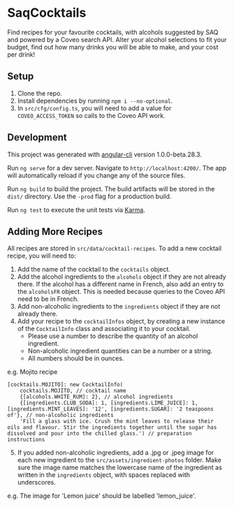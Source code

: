 # SaqCocktails

Find recipes for your favourite cocktails, with alcohols suggested by SAQ and powered by a Coveo search API. Alter your alcohol selections to fit your budget, find out how many drinks you will be able to make, and your cost per drink!

## Setup

1. Clone the repo.
2. Install dependencies by running `npm i --no-optional`.
3. In `src/cfg/config.ts`, you will need to add a value for `COVEO_ACCESS_TOKEN` so calls to the Coveo API work.

## Development

This project was generated with [angular-cli](https://github.com/angular/angular-cli) version 1.0.0-beta.28.3.

Run `ng serve` for a dev server. Navigate to `http://localhost:4200/`. The app will automatically reload if you change any of the source files.

Run `ng build` to build the project. The build artifacts will be stored in the `dist/` directory. Use the `-prod` flag for a production build.

Run `ng test` to execute the unit tests via [Karma](https://karma-runner.github.io).

## Adding More Recipes

All recipes are stored in `src/data/cocktail-recipes`. To add a new cocktail recipe, you will need to:

1. Add the name of the cocktail to the `cocktails` object.
2. Add the alcohol ingredients to the `alcohols` object if they are not already there. If the alcohol has a different name in French, also add an entry to the `alcoholsFR` object. This is needed because queries to the Coveo API need to be in French.
3. Add non-alcoholic ingredients to the `ingredients` object if they are not already there.
4. Add your recipe to the `cocktailInfos` object, by creating a new instance of the `CocktailInfo` class and associating it to your cocktail.
	- Please use a number to describe the quantity of an alcohol ingredient.
	- Non-alcoholic ingredient quantities can be a number or a string.
	- All numbers should be in ounces.

e.g. Mojito recipe

	[cocktails.MOJITO]: new CocktailInfo(
		cocktails.MOJITO, // cocktail name
		{[alcohols.WHITE_RUM]: 2}, // alcohol ingredients
		{[ingredients.CLUB_SODA]: 1, [ingredients.LIME_JUICE]: 1,  [ingredients.MINT_LEAVES]: '12', [ingredients.SUGAR]: '2 teaspoons of'}, // non-alcoholic ingredients
		'Fill a glass with ice. Crush the mint leaves to release their oils and flavour. Stir the ingredients together until the sugar has dissolved and pour into the chilled glass.') // preparation instructions

5. If you added non-alcoholic ingredients, add a .jpg or .jpeg image for each new ingredient to the `src/assets/ingredient-photos` folder. Make sure the image name matches the lowercase name of the ingredient as written in the `ingredients` object, with spaces replaced with underscores.

e.g. The image for 'Lemon juice' should be labelled 'lemon_juice'.



